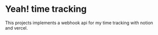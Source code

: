 # Yeah! time tracking

This projects implements a webhook api for my time tracking with notion and vercel.
